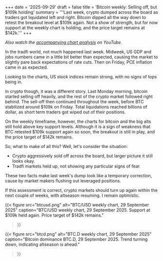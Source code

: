 +++
date = '2025-09-29'
draft = false
title = 'Bitcoin weekly: Selling off, but $109k holding'
summary = '''Last week, crypto dumped across the board as traders got liquidated
left and right. Bitcoin dipped all the way down to retest the breakout level at
$109k again. Not a show of strength, but for now support at the weekly chart is
holding, and the price target remains at $142k.'''
+++

*Also watch the [accompanying chart analysis](https://youtu.be/AQ6FTw2me6I) on YouTube.*

In the tradfi world, not much happened last week. Midweek, US GDP and jobs
numbers came in a little bit better than expected, causing the market to
slightly pare back expectations of rate cuts. Then on Friday, PCE inflation came in
as expected. 

Looking to the charts, US stock indices remain strong, with no signs of tops
being in.

In crypto though, it was a different story. Last Monday morning, bitcoin started
selling off heavily, and the rest of the crypto market followed right behind.
The sell-off then continued throughout the week, before BTC stabilized around
$109k on Friday. Total liquidations reached billions of dollar, as short term
traders got wiped out of their positions.

On the weekly timeframe, however, the charts for bitcoin and the big alts still
hold above key support levels. Although it is a sign of weakness that BTC
retested $109k support again so soon, the breakout is still in play, and the
price target of $142k remains.

So, what to make of all this? Well, let's consider the situation:

* Crypto aggressively sold off across the board, but larger picture it still looks okay.
* Tradfi markets held up, not showing any particular signs of fear.

These two facts make last week's dump look like a temporary correction, cause by
market makers flushing out leveraged positions.

If this assessment is correct, crypto markets should turn up again within the
next couple of weeks, with altseason resuming. I remain optimistic.

{{< figure
    src="btcusd.png"
    alt="BTC/USD weekly chart, 29 September 2025"
    caption="BTC/USD weekly chart, 29 September 2025. Support at $109k held again. Price target of $142k remains."
>}}

{{< figure
    src="btcd.png"
    alt="BTC.D weekly chart, 29 September 2025"
    caption="Bitcoin dominance BTC.D, 29 September 2025. Trend turning down, indicating altseason is ahead."
>}}
